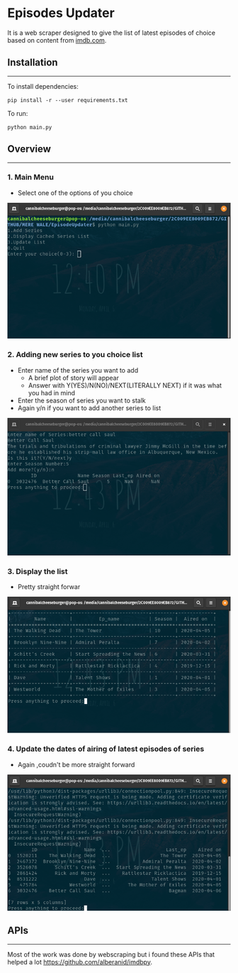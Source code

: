 # Episodes Updater

It is a web scraper designed to give the list of latest episodes of choice based on content from <a href="https://www.imdb.com/">imdb.com</a>.

## Installation
---
To install dependencies:

```
pip install -r --user requirements.txt
```
To run:

```
python main.py
```

##  Overview 
---
### 1. Main Menu
 - Select one of the options of you choice
  <img src="./img/main.png" alt="snippet of main menu">

### 2. Adding new series to you choice list
 - Enter name of the series you want to add
   - A brief plot of story will appear
   - Answer with Y(YES)/N(NO)/NEXT(LITERALLY NEXT) if it was what you had in mind
 - Enter the season of series you want to stalk
 - Again y/n if you want to add another series to list   

<img src="./img/Add.png" alt="snippet of adding entries">

### 3. Display the list 
 - Pretty straight forwar

<img src="./img/Display.png" alt="snippet of display screen">

### 4. Update the dates of airing of latest episodes of series
 - Again ,coudn't be more straight forward

<img src="./img/Update.png" alt="snippet of update">

## APIs
---
Most of the work was done by webscraping but i found these APIs that helped a lot <a href="https://github.com/alberanid/imdbpy">https://github.com/alberanid/imdbpy</a>.
